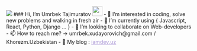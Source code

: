 <img src="https://drive.google.com/file/d/1yx7mOtk8NsFcG0gsyxqMUUAgTW2B6ZQz/view?usp=sharing" />
###  Hi, I’m Umrbek Tajimuratov <img src="https://media.giphy.com/media/hvRJCLFzcasrR4ia7z/giphy.gif" width="27px" />
- 👀 I’m interested in coding, solve new problems and walking in fresh air
- 🌱 I’m currently using { Javascript, React, Python, Django ... } 
- 💞️ I’m looking to collaborate on Web-developers
- 📫 How to reach me? -> umrbek.xudayorovich@gmail.com / Khorezm.Uzbekistan
- 🔗 My blog : <a target="_blank" href="http://iamdev.uz/" style="color: #A691D4">iamdev.uz</a>

<!---
Umrbek-Xudayorovich-Tajimuratov/Umrbek-Xudayorovich-Tajimuratov is a ✨ special ✨ repository because its `README.md` (this file) appears on your GitHub profile.
You can click the Preview link to take a look at your changes.
--->

